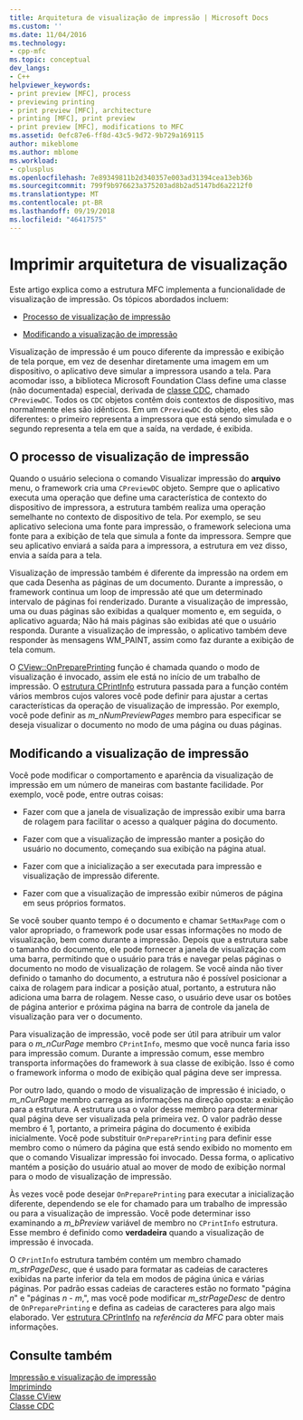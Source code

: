 ```yaml
---
title: Arquitetura de visualização de impressão | Microsoft Docs
ms.custom: ''
ms.date: 11/04/2016
ms.technology:
- cpp-mfc
ms.topic: conceptual
dev_langs:
- C++
helpviewer_keywords:
- print preview [MFC], process
- previewing printing
- print preview [MFC], architecture
- printing [MFC], print preview
- print preview [MFC], modifications to MFC
ms.assetid: 0efc87e6-ff8d-43c5-9d72-9b729a169115
author: mikeblome
ms.author: mblome
ms.workload:
- cplusplus
ms.openlocfilehash: 7e89349811b2d340357e003ad31394cea13eb36b
ms.sourcegitcommit: 799f9b976623a375203ad8b2ad5147bd6a2212f0
ms.translationtype: MT
ms.contentlocale: pt-BR
ms.lasthandoff: 09/19/2018
ms.locfileid: "46417575"
---
```

# <a name="print-preview-architecture"></a>Imprimir arquitetura de visualização

Este artigo explica como a estrutura MFC implementa a funcionalidade de visualização de impressão. Os tópicos abordados incluem:

- [Processo de visualização de impressão](#_core_the_print_preview_process)

- [Modificando a visualização de impressão](#_core_modifying_print_preview)

Visualização de impressão é um pouco diferente da impressão e exibição de tela porque, em vez de desenhar diretamente uma imagem em um dispositivo, o aplicativo deve simular a impressora usando a tela. Para acomodar isso, a biblioteca Microsoft Foundation Class define uma classe (não documentada) especial, derivada de [classe CDC](../mfc/reference/cdc-class.md), chamado `CPreviewDC`. Todos os `CDC` objetos contêm dois contextos de dispositivo, mas normalmente eles são idênticos. Em um `CPreviewDC` do objeto, eles são diferentes: o primeiro representa a impressora que está sendo simulada e o segundo representa a tela em que a saída, na verdade, é exibida.

##  <a name="_core_the_print_preview_process"></a> O processo de visualização de impressão

Quando o usuário seleciona o comando Visualizar impressão do **arquivo** menu, o framework cria uma `CPreviewDC` objeto. Sempre que o aplicativo executa uma operação que define uma característica de contexto do dispositivo de impressora, a estrutura também realiza uma operação semelhante no contexto de dispositivo de tela. Por exemplo, se seu aplicativo seleciona uma fonte para impressão, o framework seleciona uma fonte para a exibição de tela que simula a fonte da impressora. Sempre que seu aplicativo enviará a saída para a impressora, a estrutura em vez disso, envia a saída para a tela.

Visualização de impressão também é diferente da impressão na ordem em que cada Desenha as páginas de um documento. Durante a impressão, o framework continua um loop de impressão até que um determinado intervalo de páginas foi renderizado. Durante a visualização de impressão, uma ou duas páginas são exibidas a qualquer momento e, em seguida, o aplicativo aguarda; Não há mais páginas são exibidas até que o usuário responda. Durante a visualização de impressão, o aplicativo também deve responder às mensagens WM_PAINT, assim como faz durante a exibição de tela comum.

O [CView::OnPreparePrinting](../mfc/reference/cview-class.md#onprepareprinting) função é chamada quando o modo de visualização é invocado, assim ele está no início de um trabalho de impressão. O [estrutura CPrintInfo](../mfc/reference/cprintinfo-structure.md) estrutura passada para a função contém vários membros cujos valores você pode definir para ajustar a certas características da operação de visualização de impressão. Por exemplo, você pode definir as *m_nNumPreviewPages* membro para especificar se deseja visualizar o documento no modo de uma página ou duas páginas.

##  <a name="_core_modifying_print_preview"></a> Modificando a visualização de impressão

Você pode modificar o comportamento e aparência da visualização de impressão em um número de maneiras com bastante facilidade. Por exemplo, você pode, entre outras coisas:

- Fazer com que a janela de visualização de impressão exibir uma barra de rolagem para facilitar o acesso a qualquer página do documento.

- Fazer com que a visualização de impressão manter a posição do usuário no documento, começando sua exibição na página atual.

- Fazer com que a inicialização a ser executada para impressão e visualização de impressão diferente.

- Fazer com que a visualização de impressão exibir números de página em seus próprios formatos.

Se você souber quanto tempo é o documento e chamar `SetMaxPage` com o valor apropriado, o framework pode usar essas informações no modo de visualização, bem como durante a impressão. Depois que a estrutura sabe o tamanho do documento, ele pode fornecer a janela de visualização com uma barra, permitindo que o usuário para trás e navegar pelas páginas o documento no modo de visualização de rolagem. Se você ainda não tiver definido o tamanho do documento, a estrutura não é possível posicionar a caixa de rolagem para indicar a posição atual, portanto, a estrutura não adiciona uma barra de rolagem. Nesse caso, o usuário deve usar os botões de página anterior e próxima página na barra de controle da janela de visualização para ver o documento.

Para visualização de impressão, você pode ser útil para atribuir um valor para o *m_nCurPage* membro `CPrintInfo`, mesmo que você nunca faria isso para impressão comum. Durante a impressão comum, esse membro transporta informações do framework à sua classe de exibição. Isso é como o framework informa o modo de exibição qual página deve ser impressa.

Por outro lado, quando o modo de visualização de impressão é iniciado, o *m_nCurPage* membro carrega as informações na direção oposta: a exibição para a estrutura. A estrutura usa o valor desse membro para determinar qual página deve ser visualizada pela primeira vez. O valor padrão desse membro é 1, portanto, a primeira página do documento é exibida inicialmente. Você pode substituir `OnPreparePrinting` para definir esse membro como o número da página que está sendo exibido no momento em que o comando Visualizar impressão foi invocado. Dessa forma, o aplicativo mantém a posição do usuário atual ao mover de modo de exibição normal para o modo de visualização de impressão.

Às vezes você pode desejar `OnPreparePrinting` para executar a inicialização diferente, dependendo se ele for chamado para um trabalho de impressão ou para a visualização de impressão. Você pode determinar isso examinando a *m_bPreview* variável de membro no `CPrintInfo` estrutura. Esse membro é definido como **verdadeira** quando a visualização de impressão é invocada.

O `CPrintInfo` estrutura também contém um membro chamado *m_strPageDesc*, que é usado para formatar as cadeias de caracteres exibidas na parte inferior da tela em modos de página única e várias páginas. Por padrão essas cadeias de caracteres estão no formato "página *n*" e "páginas *n* - *m*,", mas você pode modificar *m_strPageDesc* de dentro de `OnPreparePrinting` e defina as cadeias de caracteres para algo mais elaborado. Ver [estrutura CPrintInfo](../mfc/reference/cprintinfo-structure.md) na *referência da MFC* para obter mais informações.

## <a name="see-also"></a>Consulte também

[Impressão e visualização de impressão](../mfc/printing-and-print-preview.md)<br/>
[Imprimindo](../mfc/printing.md)<br/>
[Classe CView](../mfc/reference/cview-class.md)<br/>
[Classe CDC](../mfc/reference/cdc-class.md)
